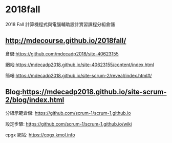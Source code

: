 # 2018fall
2018 Fall 計算機程式與電腦輔助設計實習課程分組倉儲

http://mdecourse.github.io/2018fall/
-----------------------------------------------------------------------------
倉儲:https://github.com/mdecadp2018/site-40623155

網站:https://mdecadp2018.github.io/site-40623155/content/index.html

簡報:https://mdecadp2018.github.io/site-scrum-2/reveal/index.html#/

Blog:https://mdecadp2018.github.io/site-scrum-2/blog/index.html
-----------------------------------------------------------------------------

分組示範倉儲: https://github.com/scrum-1/scrum-1.github.io

設定步驟: https://github.com/scrum-1/scrum-1.github.io/wiki

cpgx 網站: https://cpgx.kmol.info
